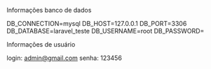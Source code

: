 Informações banco de dados

DB_CONNECTION=mysql
DB_HOST=127.0.0.1
DB_PORT=3306
DB_DATABASE=laravel_teste
DB_USERNAME=root
DB_PASSWORD=


Informações de usuário

login: admin@gmail.com
senha: 123456